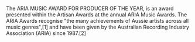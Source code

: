 The ARIA MUSIC AWARD FOR PRODUCER OF THE YEAR, is an award presented within the Artisan Awards at the annual ARIA Music Awards. The ARIA Awards recognise "the many achievements of Aussie artists across all music genres",[1] and have been given by the Australian Recording Industry Association (ARIA) since 1987.[2]
